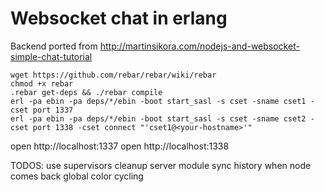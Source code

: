 # Websocket chat in erlang

Backend ported from http://martinsikora.com/nodejs-and-websocket-simple-chat-tutorial

```
wget https://github.com/rebar/rebar/wiki/rebar
chmod +x rebar
.rebar get-deps && ./rebar compile
erl -pa ebin -pa deps/*/ebin -boot start_sasl -s cset -sname cset1 -cset port 1337
erl -pa ebin -pa deps/*/ebin -boot start_sasl -s cset -sname cset2 -cset port 1338 -cset connect "'cset1@<your-hostname>'"
```

open http://localhost:1337
open http://localhost:1338


TODOS:
use supervisors
cleanup server module
sync history when node comes back
global color cycling